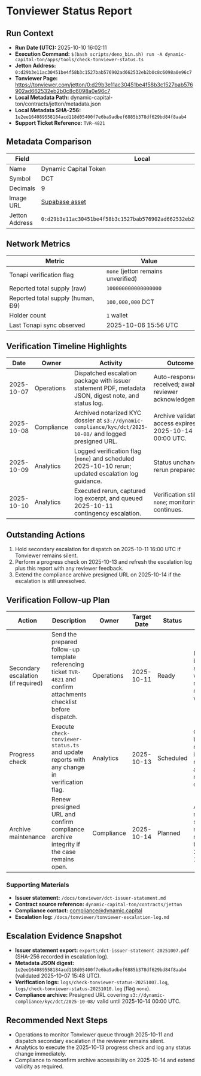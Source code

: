 # Tonviewer Status Report

## Run Context
- **Run Date (UTC):** 2025-10-10 16:02:11
- **Execution Command:** `$(bash scripts/deno_bin.sh) run -A dynamic-capital-ton/apps/tools/check-tonviewer-status.ts`
- **Jetton Address:** `0:d29b3e11ac30451be4f58b3c1527bab576902ad662532eb2b0c8c6098a0e96c7`
- **Tonviewer Page:** https://tonviewer.com/jetton/0:d29b3e11ac30451be4f58b3c1527bab576902ad662532eb2b0c8c6098a0e96c7
- **Local Metadata Path:** dynamic-capital-ton/contracts/jetton/metadata.json
- **Local Metadata SHA-256:** `1e2ee164089558184acd118d05400f7e6ba9adbef6885b378df629bd84f8aab4`
- **Support Ticket Reference:** `TVR-4821`

## Metadata Comparison

| Field | Local | Tonapi | Match |
| --- | --- | --- | --- |
| Name | Dynamic Capital Token | Dynamic Capital Token | ✅ |
| Symbol | DCT | DCT | ✅ |
| Decimals | 9 | 9 | ✅ |
| Image URL | [Supabase asset](https://qeejuomcapbdlhnjqjcc.supabase.co/storage/v1/object/public/miniapp/DCTMark.png) | [Supabase asset](https://qeejuomcapbdlhnjqjcc.supabase.co/storage/v1/object/public/miniapp/DCTMark.png) | ✅ |
| Jetton Address | `0:d29b3e11ac30451be4f58b3c1527bab576902ad662532eb2b0c8c6098a0e96c7` | `0:d29b3e11ac30451be4f58b3c1527bab576902ad662532eb2b0c8c6098a0e96c7` | ✅ |

## Network Metrics

| Metric | Value |
| --- | --- |
| Tonapi verification flag | `none` (jetton remains unverified) |
| Reported total supply (raw) | `100000000000000000` |
| Reported total supply (human, Ð9) | `100,000,000` DCT |
| Holder count | `1` wallet |
| Last Tonapi sync observed | 2025-10-06 15:56 UTC |

## Verification Timeline Highlights

| Date | Owner | Activity | Outcome |
| --- | --- | --- | --- |
| 2025-10-07 | Operations | Dispatched escalation package with issuer statement PDF, metadata JSON, digest note, and status log. | Auto-response received; awaiting reviewer acknowledgement. |
| 2025-10-08 | Compliance | Archived notarized KYC dossier at `s3://dynamic-compliance/kyc/dct/2025-10-08/` and logged presigned URL. | Archive validated; access expires 2025-10-14 00:00 UTC. |
| 2025-10-09 | Analytics | Logged verification flag (`none`) and scheduled 2025-10-10 rerun; updated escalation log guidance. | Status unchanged; rerun prepared. |
| 2025-10-10 | Analytics | Executed rerun, captured log excerpt, and queued 2025-10-11 contingency escalation. | Verification still `none`; monitoring continues. |

## Outstanding Actions

1. Hold secondary escalation for dispatch on 2025-10-11 16:00 UTC if Tonviewer remains silent.
2. Perform a progress check on 2025-10-13 and refresh the escalation log plus this report with any reviewer feedback.
3. Extend the compliance archive presigned URL on 2025-10-14 if the escalation is still unresolved.

## Verification Follow-up Plan

| Action | Description | Owner | Target Date | Status | Notes |
| --- | --- | --- | --- | --- | --- |
| Secondary escalation (if required) | Send the prepared follow-up template referencing ticket `TVR-4821` and confirm attachments checklist before dispatch. | Operations | 2025-10-11 | Ready | Evidence bundle staged; waiting on reviewer response window. |
| Progress check | Execute `check-tonviewer-status.ts` and update reports with any change in verification flag. | Analytics | 2025-10-13 | Scheduled | Command block reserved in runbook; alert set in monitoring channel. |
| Archive maintenance | Renew presigned URL and confirm compliance archive integrity if the case remains open. | Compliance | 2025-10-14 | Planned | AWS CLI reminder scheduled; no action needed before 2025-10-14. |

### Supporting Materials

- **Issuer statement:** `/docs/tonviewer/dct-issuer-statement.md`
- **Contract source reference:** `dynamic-capital-ton/contracts/jetton`
- **Compliance contact:** compliance@dynamic.capital
- **Escalation log:** `/docs/tonviewer/tonviewer-escalation-log.md`

## Escalation Evidence Snapshot

- **Issuer statement export:** `exports/dct-issuer-statement-20251007.pdf` (SHA-256 recorded in escalation log).
- **Metadata JSON digest:** `1e2ee164089558184acd118d05400f7e6ba9adbef6885b378df629bd84f8aab4` (validated 2025-10-07 15:48 UTC).
- **Verification logs:** `logs/check-tonviewer-status-20251007.log`, `logs/check-tonviewer-status-20251010.log` (flag `none`).
- **Compliance archive:** Presigned URL covering `s3://dynamic-compliance/kyc/dct/2025-10-08/` valid until 2025-10-14 00:00 UTC.

## Recommended Next Steps

- Operations to monitor Tonviewer queue through 2025-10-11 and dispatch secondary escalation if the reviewer remains silent.
- Analytics to execute the 2025-10-13 progress check and log any status change immediately.
- Compliance to reconfirm archive accessibility on 2025-10-14 and extend validity as required.
